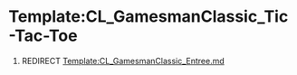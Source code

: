 Template:CL\_GamesmanClassic\_Tic-Tac-Toe
=========================================

1.  REDIRECT <Template:CL_GamesmanClassic_Entree.md>

